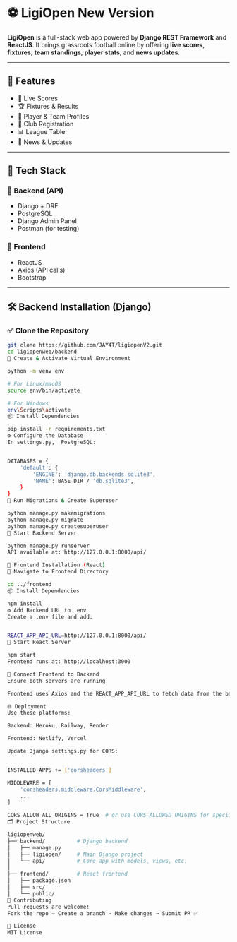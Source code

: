 # ⚽ LigiOpen New Version

**LigiOpen** is a full-stack web app powered by **Django REST Framework** and **ReactJS**. It brings grassroots football online by offering **live scores**, **fixtures**, **team standings**, **player stats**, and **news updates**.

---

## 🌟 Features

- 🔴 Live Scores  
- 🏆 Fixtures & Results  
- 👥 Player & Team Profiles  
- 📝 Club Registration  
- 📊 League Table  
- 📰 News & Updates  

---

## 🚀 Tech Stack

### 🧠 Backend (API)
- Django + DRF
- PostgreSQL
- Django Admin Panel
- Postman (for testing)

### 🎨 Frontend
- ReactJS
- Axios (API calls)
- Bootstrap

---

## 🛠️ Backend Installation (Django)

### ✅ Clone the Repository

```bash
git clone https://github.com/JAY4T/ligiopenV2.git
cd ligiopenweb/backend
🧪 Create & Activate Virtual Environment

python -m venv env

# For Linux/macOS
source env/bin/activate

# For Windows
env\Scripts\activate
📦 Install Dependencies

pip install -r requirements.txt
⚙️ Configure the Database
In settings.py,  PostgreSQL:


DATABASES = {
    'default': {
        'ENGINE': 'django.db.backends.sqlite3',
        'NAME': BASE_DIR / 'db.sqlite3',
    }
}
🔄 Run Migrations & Create Superuser

python manage.py makemigrations
python manage.py migrate
python manage.py createsuperuser
🚀 Start Backend Server

python manage.py runserver
API available at: http://127.0.0.1:8000/api/

🎨 Frontend Installation (React)
📁 Navigate to Frontend Directory

cd ../frontend
📦 Install Dependencies

npm install
⚙️ Add Backend URL to .env
Create a .env file and add:


REACT_APP_API_URL=http://127.0.0.1:8000/api/
🚀 Start React Server

npm start
Frontend runs at: http://localhost:3000

🔄 Connect Frontend to Backend
Ensure both servers are running

Frontend uses Axios and the REACT_APP_API_URL to fetch data from the backend

🌐 Deployment
Use these platforms:

Backend: Heroku, Railway, Render

Frontend: Netlify, Vercel

Update Django settings.py for CORS:


INSTALLED_APPS += ['corsheaders']

MIDDLEWARE = [
    'corsheaders.middleware.CorsMiddleware',
    ...
]

CORS_ALLOW_ALL_ORIGINS = True  # or use CORS_ALLOWED_ORIGINS for specific domains
🗂️ Project Structure

ligiopenweb/
├── backend/          # Django backend
│   ├── manage.py
│   ├── ligiopen/     # Main Django project
│   └── api/          # Core app with models, views, etc.
│
├── frontend/         # React frontend
│   ├── package.json
│   ├── src/
│   └── public/
🤝 Contributing
Pull requests are welcome!
Fork the repo → Create a branch → Make changes → Submit PR ✅

🪪 License
MIT License

